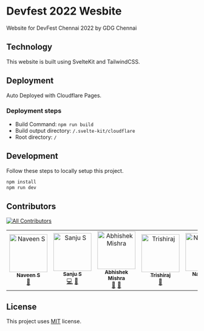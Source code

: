 # Devfest 2022 Wesbite

Website for DevFest Chennai 2022 by GDG Chennai

## Technology

This website is built using SvelteKit and TailwindCSS.

## Deployment

Auto Deployed with Cloudflare Pages.

### Deployment steps

* Build Command: `npm run build`
* Build output directory: `/.svelte-kit/cloudflare`
* Root directory: `/`

## Development

Follow these steps to locally setup this project.

```bash
npm install
npm run dev
```

## Contributors

<!-- ALL-CONTRIBUTORS-BADGE:START - Do not remove or modify this section -->
[![All Contributors](https://img.shields.io/badge/all_contributors-5-orange.svg?style=flat-square)](#contributors-)
<!-- ALL-CONTRIBUTORS-BADGE:END -->


<!-- ALL-CONTRIBUTORS-LIST:START - Do not remove or modify this section -->
<!-- prettier-ignore-start -->
<!-- markdownlint-disable -->
<table>
  <tbody>
    <tr>
      <td align="center"><a href="https://navs.page"><img src="https://avatars.githubusercontent.com/u/22239584?v=4?s=100" width="100px;" alt="Naveen S"/><br /><sub><b>Naveen S</b></sub></a><br /><a href="#maintenance-navhits" title="Maintenance">🚧</a></td>
      <td align="center"><a href="https://www.thisux.in"><img src="https://avatars.githubusercontent.com/u/23400022?v=4?s=100" width="100px;" alt="Sanju S"/><br /><sub><b>Sanju S</b></sub></a><br /><a href="https://github.com/gdgchennai/devfest2022-web/commits?author=Spikeysanju" title="Code">💻</a> <a href="#design-Spikeysanju" title="Design">🎨</a></td>
      <td align="center"><a href="http://abhishekmishra.dev"><img src="https://avatars.githubusercontent.com/u/38150419?v=4?s=100" width="100px;" alt="Abhishek Mishra"/><br /><sub><b>Abhishek Mishra</b></sub></a><br /><a href="https://github.com/gdgchennai/devfest2022-web/pulls?q=is%3Apr+reviewed-by%3Aabhishekmishragithub" title="Reviewed Pull Requests">👀</a> <a href="#ideas-abhishekmishragithub" title="Ideas, Planning, & Feedback">🤔</a></td>
      <td align="center"><a href="https://trishiraj.me/"><img src="https://avatars.githubusercontent.com/u/10130963?v=4?s=100" width="100px;" alt="Trishiraj"/><br /><sub><b>Trishiraj</b></sub></a><br /><a href="#projectManagement-StarkDroid" title="Project Management">📆</a></td>
      <td align="center"><a href="https://github.com/namruthahari"><img src="https://avatars.githubusercontent.com/u/67582793?v=4?s=100" width="100px;" alt="Namrutha"/><br /><sub><b>Namrutha</b></sub></a><br /><a href="#content-namruthahari" title="Content">🖋</a></td>
    </tr>
  </tbody>
</table>

<!-- markdownlint-restore -->
<!-- prettier-ignore-end -->

<!-- ALL-CONTRIBUTORS-LIST:END -->
<!-- prettier-ignore-start -->
<!-- markdownlint-disable -->

<!-- markdownlint-restore -->
<!-- prettier-ignore-end -->

<!-- ALL-CONTRIBUTORS-LIST:END -->

## License

This project uses [MIT](LICENSE.txt) license.
